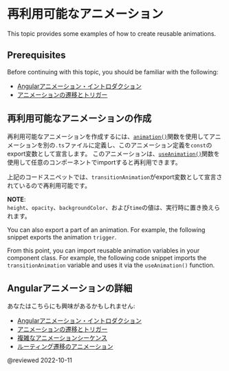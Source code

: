 # 再利用可能なアニメーション

This topic provides some examples of how to create reusable animations.

## Prerequisites

Before continuing with this topic, you should be familiar with the following:

*   [Angularアニメーション・イントロダクション](guide/animations)
*   [アニメーションの遷移とトリガー](guide/transition-and-triggers)

## 再利用可能なアニメーションの作成

再利用可能なアニメーションを作成するには、[`animation()`](api/animations/animation)関数を使用してアニメーションを別の`.ts`ファイルに定義し、このアニメーション定義を`const`のexport変数として宣言します。 
このアニメーションは、[`useAnimation()`](api/animations/useAnimation)関数を使用して任意のコンポーネントでimportすると再利用できます。

<code-example header="src/app/animations.ts" path="animations/src/app/animations.1.ts" region="animation-const"></code-example>

上記のコードスニペットでは、`transitionAnimation`がexport変数として宣言されているので再利用可能です。

<div class="alert is-helpful">

**NOTE**: <br />
`height`、`opacity`、`backgroundColor`、および`time`の値は、実行時に置き換えられます。
</div>

You can also export a part of an animation.
For example, the following snippet exports the animation `trigger`.

<code-example header="src/app/animations.1.ts" path="animations/src/app/animations.1.ts" region="trigger-const"></code-example>

From this point, you can import reusable animation variables in your component class.
For example, the following code snippet imports the `transitionAnimation` variable and uses it via the `useAnimation()` function.

<code-example header="src/app/open-close.component.ts" path="animations/src/app/open-close.component.3.ts" region="reusable"></code-example>

## Angularアニメーションの詳細

あなたはこちらにも興味があるかもしれません:

*   [Angularアニメーション・イントロダクション](guide/animations)
*   [アニメーションの遷移とトリガー](guide/transition-and-triggers)
*   [複雑なアニメーションシーケンス](guide/complex-animation-sequences)
*   [ルーティング遷移のアニメーション](guide/route-animations)

@reviewed 2022-10-11
